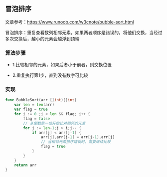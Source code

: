 冒泡排序
----

文章参考：https://www.runoob.com/w3cnote/bubble-sort.html

冒泡排序：重复查看数列相邻元素，如果两者顺序是错误的，将他们交换，当经过多次交换后，越小的元素会越浮到顶端

### 算法步骤

+ 1.比较相邻的元素，如果后者小于前者，则交换位置

+ 2.重复执行第1步，直到没有数字可比较

### 实现

```go
func BubbleSort(arr []int)[]int{
	var len = len(arr)
	var flag = true
	for i := 0 ;i < len && flag; i++ {
		flag = false
		// 从倒数第一位开始比对相邻的元素
		for j := len-1;j > i;j-- {
			if arr[j] < arr[j-1] {
				arr[j],arr[j-1] = arr[j-1],arr[j]
				// 当相邻元素排序错误时，需要继续比较
				flag = true
			}
		}
	}
	return arr
}
```

